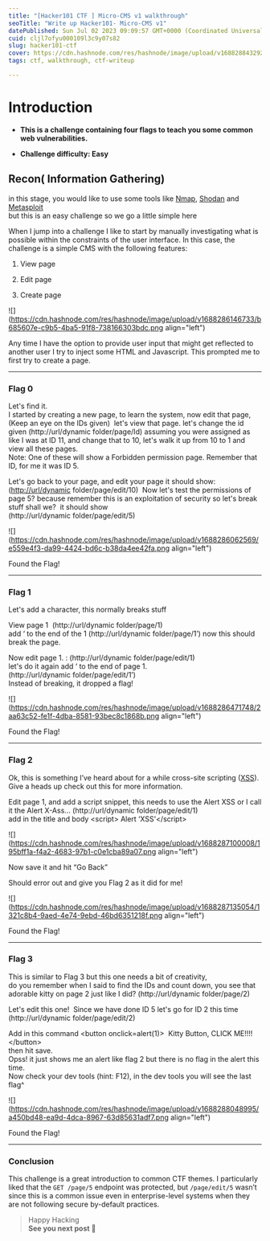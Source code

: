```yaml
---
title: "[Hacker101 CTF ] Micro-CMS v1 walkthrough"
seoTitle: "Write up Hacker101- Micro-CMS v1"
datePublished: Sun Jul 02 2023 09:09:57 GMT+0000 (Coordinated Universal Time)
cuid: cljl7ofyu000109l3c9y07s82
slug: hacker101-ctf
cover: https://cdn.hashnode.com/res/hashnode/image/upload/v1688288432923/886861d5-bf5f-45e1-8279-d48449fc0d4a.png
tags: ctf, walkthrough, ctf-writeup

---
```


# Introduction

* **This is a challenge containing four flags to teach you some common web vulnerabilities.**
    
* **Challenge difficulty: Easy**
    

## Recon( Information Gathering)

in this stage, you would like to use some tools like [Nmap](https://nmap.org/), [Shodan](https://www.shodan.io/) and [Metasploit](https://www.metasploit.com/)  
but this is an easy challenge so we go a little simple here

When I jump into a challenge I like to start by manually investigating what is possible within the constraints of the user interface. In this case, the challenge is a simple CMS with the following features:

1. View page
    
2. Edit page
    
3. Create page
    

![](https://cdn.hashnode.com/res/hashnode/image/upload/v1688286146733/b685607e-c9b5-4ba5-91f8-738166303bdc.png align="left")

Any time I have the option to provide user input that might get reflected to another user I try to inject some HTML and Javascript. This prompted me to first try to create a page.

---

### Flag 0

Let's find it.  
I started by creating a new page, to learn the system, now edit that page, (Keep an eye on the IDs given)  let's view that page. let's change the id given (http://url/dynamic folder/page/Id) assuming you were assigned as like I was at ID 11, and change that to 10, let's walk it up from 10 to 1 and view all these pages.  
Note: One of these will show a Forbidden permission page. Remember that ID, for me it was ID 5.

Let's go back to your page, and edit your page it should show: ([http://url/dynamic](http://url/dynamic) folder/page/edit/10)  Now let's test the permissions of page 5? because remember this is an exploitation of security so let's break stuff shall we?  it should show  
(http://url/dynamic folder/page/edit/5)

![](https://cdn.hashnode.com/res/hashnode/image/upload/v1688286062569/e559e4f3-da99-4424-bd6c-b38da4ee42fa.png align="left")

Found the Flag!

---

### Flag 1

Let's add a character, this normally breaks stuff

View page 1  (http://url/dynamic folder/page/1)  
add ‘ to the end of the 1 (http://url/dynamic folder/page/1’) now this should break the page.

Now edit page 1. : (http://url/dynamic folder/page/edit/1)  
let's do it again add ‘ to the end of page 1.  
(http://url/dynamic folder/page/edit/1’)  
Instead of breaking, it dropped a flag!

![](https://cdn.hashnode.com/res/hashnode/image/upload/v1688286471748/2aa63c52-fe1f-4dba-8581-93bec8c1868b.png align="left")

Found the Flag!

---

### Flag 2

Ok, this is something I’ve heard about for a while cross-site scripting ([XSS](https://owasp.org/www-community/attacks/xss/)).  
Give a heads up check out this for more information.

Edit page 1, and add a script snippet, this needs to use the Alert XSS or I call it the Alert X-Ass… (http://url/dynamic folder/page/edit/1)  
add in the title and body &lt;script&gt; Alert ‘XSS'&lt;/script&gt;

![](https://cdn.hashnode.com/res/hashnode/image/upload/v1688287100008/195bff1a-f4a2-4683-97b1-c0e1cba89a07.png align="left")

Now save it and hit “Go Back”

Should error out and give you Flag 2 as it did for me!

![](https://cdn.hashnode.com/res/hashnode/image/upload/v1688287135054/1321c8b4-9aed-4e74-9ebd-46bd6351218f.png align="left")

Found the Flag!

---

### Flag 3

This is similar to Flag 3 but this one needs a bit of creativity,  
do you remember when I said to find the IDs and count down, you see that adorable kitty on page 2 just like I did? (http://url/dynamic folder/page/2)

Let's edit this one!  Since we have done ID 5 let's go for ID 2 this time  
(http://url/dynamic folder/page/edit/2)

Add in this command &lt;button onclick=alert(1)&gt;  Kitty Button, CLICK ME!!!! &lt;/button&gt;  
then hit save.  
Opss! it just shows me an alert like flag 2 but there is no flag in the alert this time.  
Now check your dev tools (hint: F12), in the dev tools you will see the last flag^

![](https://cdn.hashnode.com/res/hashnode/image/upload/v1688288048995/a450bd48-ea9d-4dca-8967-63d85631adf7.png align="left")

Found the Flag!

---

### Conclusion

This challenge is a great introduction to common CTF themes. I particularly liked that the `GET /page/5` endpoint was protected, but `/page/edit/5` wasn’t since this is a common issue even in enterprise-level systems when they are not following secure by-default practices.

> Happy Hacking  
> **See you next post 👋**